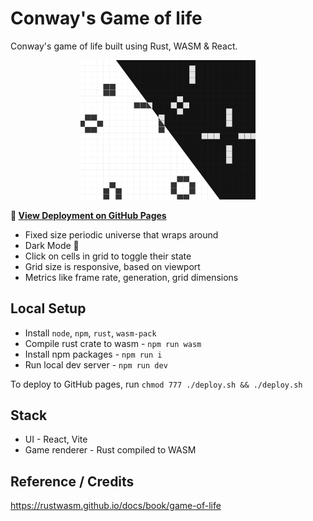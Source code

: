 # Conway's Game of life
Conway's game of life built using Rust, WASM & React.

<p align="center"><img src="src/assets/thumbnail.png" width="280"></p>

**🔗 [View Deployment on GitHub Pages](https://arpitjp.github.io/wasm-game-of-life/)**

- Fixed size periodic universe that wraps around
- Dark Mode 🌙
- Click on cells in grid to toggle their state
- Grid size is responsive, based on viewport
- Metrics like frame rate, generation, grid dimensions

## Local Setup
- Install `node`, `npm`, `rust`, `wasm-pack`
- Compile rust crate to wasm - `npm run wasm`
- Install npm packages - `npm run i`
- Run local dev server - `npm run dev`

To deploy to GitHub pages, run `chmod 777 ./deploy.sh && ./deploy.sh`
## Stack
- UI - React, Vite
- Game renderer - Rust compiled to WASM

## Reference / Credits
https://rustwasm.github.io/docs/book/game-of-life
